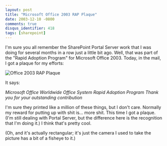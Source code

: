 ```yaml
---
layout: post
title: "Microsoft Office 2003 RAP Plaque"
date: 2003-12-10 -0800
comments: true
disqus_identifier: 418
tags: [sharepoint]
---
```

I'm sure you all remember the SharePoint Portal Server work that I was
doing for several months in a row just a little bit ago. Well, that was
part of the "Rapid Adoption Program" for Microsoft Office 2003. Today,
in the mail, I got a plaque for my efforts:

 ![Office 2003 RAP
Plaque](https://hyqi8g.blu.livefilestore.com/y2pY3tq1yijUPFV1z8k01NKT1pUI1ckxgbTz01W0qO7GIcl3ERcflRwrqBnVzHP7rhB-zUvQ7F1nWqF3mdHTvc9p8WrUFwJfJBWnI4HnNEpqiQ/20031210plaque.jpg?psid=1)


 It says:

 *Microsoft Office
 Worldwide Office System Rapid Adoption Program
 Thank you for your outstanding contribution*

 I'm sure they printed like a million of these things, but I don't care.
Normally my reward for putting up with shit is... more shit. This time I
got a plaque. (I'm still dealing with Portal Server, but the difference
here is the recognition that I'm doing it.) I think that's pretty cool.

 (Oh, and it's actually rectangular; it's just the camera I used to take
the picture has a bit of a fisheye to it.)
